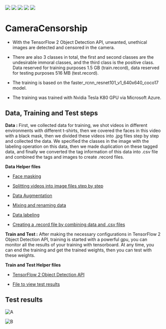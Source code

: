  ![](https://img.shields.io/badge/microsoft%20azure-0089D6?style=for-the-badge&logo=microsoft-azure&logoColor=white) ![](https://img.shields.io/badge/Ubuntu-E95420?style=for-the-badge&logo=ubuntu&logoColor=white) ![](https://img.shields.io/badge/NVIDIA-Tesla%20K80-76B900?style=for-the-badge&logo=nvidia&logoColor=white) ![](https://img.shields.io/badge/Python-14354C?style=for-the-badge&logo=python&logoColor=white) ![](https://img.shields.io/badge/TensorFlow%20-%23FF6F00.svg?&style=for-the-badge&logo=TensorFlow&logoColor=white)
 
# **CameraCensorship**

* With the TensorFlow 2 Object Detection API, unwanted, unethical images are detected and censored in the camera.

* There are also 3 classes in total, the first and second classes are the undesirable immoral classes, and the third class is the positive class. Data reserved for training purposes 1.5 GB (train.record), data reserved for testing purposes 516 MB (test.record).

* The training is based on the faster_rcnn_resnet101_v1_640x640_coco17 model.

* The training was trained with Nvidia Tesla K80 GPU via Microsoft Azure.


## Data, Training and Test steps

**Data :** First, we collected data for training, we shot videos in different environments with different t-shirts, then we covered the faces in this video with a black mask, then we divided these videos into .jpg files step by step and collected the data. We specified the classes in the image with the labeling operation on this data, then we made duplication on these tagged data, and finally we converted the tag information of this data into .csv file and combined the tags and images to create .record files.

**Data Helper files**

* [Face masking](/FaceCensorshipInData/)

* [Splitting videos into image files step by step](/FinalDataAndCSV/SplitVideoToPictures.py)

* [Data Augmentation](https://github.com/omerfarukkkoc/data_augmentation_for_labeled_images)

* [Mixing and renaming data](/FinalDataAndCSV/DataShuffle.py)

* [Data labeling](https://github.com/tzutalin/labelImg)

* [Creating a .record file by combining data and .csv files](/FinalDataAndCSV/generate_tfrecord.py)

**Train and Test :** After making the necessary configurations in TensorFlow 2 Object Detection API, training is started with a powerful gpu, you can monitor all the results of your training with tensorboard. At any time, you can end the training and get the trained weights, then you can test with these weights.

**Train and Test Helper files**

* [TensorFlow 2 Object Detection API](https://github.com/tensorflow/models)

* [File to view test results](/RunModel/TestModel.py)


## Test results

![A](https://user-images.githubusercontent.com/54184905/123063638-46600900-d416-11eb-8426-f0b996e55064.png)

![B](https://user-images.githubusercontent.com/54184905/123063650-47913600-d416-11eb-9b4f-7835bbee0bb8.png)
